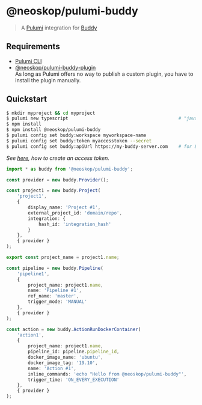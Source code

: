 # @neoskop/pulumi-buddy

> A [Pulumi](https://www.pulumi.com/) integration for [Buddy](https://buddy.works/)

## Requirements

-   [Pulumi CLI](https://www.pulumi.com/docs/get-started/install/)
-   [@neoskop/pulumi-buddy-plugin](https://www.npmjs.com/package/@neoskop/pulumi-buddy-plugin)  
    As long as Pulumi offers no way to publish a custom plugin, you have to install the plugin manually.

## Quickstart

```sh
$ mkdir myproject && cd myproject
$ pulumi new typescript                                         # "javascript" works as well
$ npm install
$ npm install @neoskop/pulumi-buddy
$ pulumi config set buddy:workspace myworkspace-name
$ pulumi config set buddy:token myaccesstoken --secret
$ pulumi config set buddy:apiUrl https://my-buddy-server.com    # for Buddy On-Premise
```

_See [here](https://buddy.works/docs/api/getting-started/oauth2/personal-access-token), how to create an access token._

```typescript
import * as buddy from '@neoskop/pulumi-buddy';

const provider = new buddy.Provider();

const project1 = new buddy.Project(
    'project1',
    {
        display_name: 'Project #1',
        external_project_id: 'domain/repo',
        integration: {
            hash_id: 'integration_hash'
        }
    },
    { provider }
);

export const project_name = project1.name;

const pipeline = new buddy.Pipeline(
    'pipeline1',
    {
        project_name: project1.name,
        name: 'Pipeline #1',
        ref_name: 'master',
        trigger_mode: 'MANUAL'
    },
    { provider }
);

const action = new buddy.ActionRunDockerContainer(
    'action1',
    {
        project_name: project1.name,
        pipeline_id: pipeline.pipeline_id,
        docker_image_name: 'ubuntu',
        docker_image_tag: '19.10',
        name: 'Action #1',
        inline_commands: 'echo "Hello from @neoskop/pulumi-buddy"',
        trigger_time: 'ON_EVERY_EXECUTION'
    },
    { provider }
);
```
